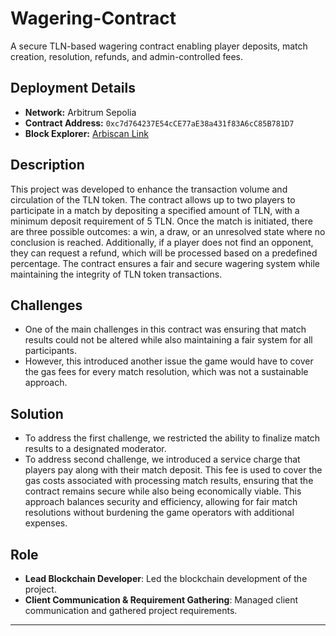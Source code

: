 # Wagering-Contract
A secure TLN-based wagering contract enabling player deposits, match creation, resolution, refunds, and admin-controlled fees.

## Deployment Details  
- **Network:** Arbitrum Sepolia  
- **Contract Address:** `0xc7d764237E54cCE77aE38a431f83A6cC85B781D7`  
- **Block Explorer:** [Arbiscan Link](https://sepolia.arbiscan.io/address/0xc7d764237E54cCE77aE38a431f83A6cC85B781D7#code)
  
## Description
This project was developed to enhance the transaction volume and circulation of the TLN token. The contract allows up to two players to participate in a match by depositing a specified amount of TLN, with a minimum deposit requirement of 5 TLN. Once the match is initiated, there are three possible outcomes: a win, a draw, or an unresolved state where no conclusion is reached. Additionally, if a player does not find an opponent, they can request a refund, which will be processed based on a predefined percentage. The contract ensures a fair and secure wagering system while maintaining the integrity of TLN token transactions.

## Challenges  
- One of the main challenges in this contract was ensuring that match results could not be altered while also maintaining a fair system for all participants.
- However, this introduced another issue the game would have to cover the gas fees for every match resolution, which was not a sustainable approach.  

## Solution  
- To address the first challenge, we restricted the ability to finalize match results to a designated moderator. 
- To address second challenge, we introduced a service charge that players pay along with their match deposit. This fee is used to cover the gas costs associated 
  with processing match results, ensuring that the contract remains secure while also being economically viable. This approach balances security and efficiency, 
  allowing for fair match resolutions without burdening the game operators with additional expenses.

## Role
- **Lead Blockchain Developer**: Led the blockchain development of the project.
- **Client Communication & Requirement Gathering**: Managed client communication and gathered project requirements.

--- 

